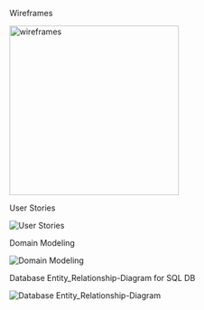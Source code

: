 Wireframes

<img src="./images/wwireframes.PNG"
     alt="wireframes"
     width="300px" />


User Stories

<img src="./images/userStories.PNG"
     alt="User Stories" />


Domain Modeling

<img src="./images/domain.PNG"
     alt="Domain Modeling" />


Database Entity_Relationship-Diagram for SQL DB

<img src="./images/DERD.PNG"
     alt="Database Entity_Relationship-Diagram" />
